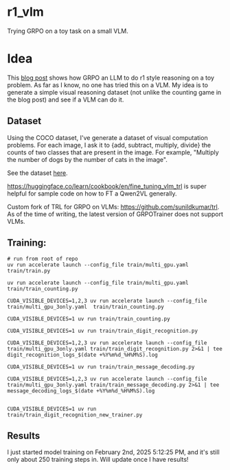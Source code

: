 # r1_vlm
Trying GRPO on a toy task on a small VLM.


# Idea
This [blog post](https://www.philschmid.de/mini-deepseek-r1) shows how GRPO an LLM to do r1 style reasoning
on a toy problem. As far as I know, no one has tried this on a VLM. My idea is to generate a simple visual reasoning
dataset (not unlike the counting game in the blog post) and see if a VLM can do it.

## Dataset
Using the COCO dataset, I've generate a dataset of visual computation problems. For each image, I ask it to {add, subtract, multiply, divide}
the counts of two classes that are present in the image. For example, "Multiply the number of dogs by the number of cats in the image".

See the dataset [here](https://huggingface.co/datasets/sunildkumar/coco-computation-r1).


https://huggingface.co/learn/cookbook/en/fine_tuning_vlm_trl is super helpful for sample code on how to FT a Qwen2VL generally. 

Custom fork of TRL for GRPO on VLMs: https://github.com/sunildkumar/trl. As of the time of writing, the latest version of GRPOTrainer does not support VLMs. 


## Training:
```
# run from root of repo
uv run accelerate launch --config_file train/multi_gpu.yaml  train/train.py

uv run accelerate launch --config_file train/multi_gpu.yaml  train/train_counting.py

CUDA_VISIBLE_DEVICES=1,2,3 uv run accelerate launch --config_file train/multi_gpu_3only.yaml  train/train_counting.py

CUDA_VISIBLE_DEVICES=1 uv run train/train_counting.py

CUDA_VISIBLE_DEVICES=1 uv run train/train_digit_recognition.py

CUDA_VISIBLE_DEVICES=1,2,3 uv run accelerate launch --config_file train/multi_gpu_3only.yaml train/train_digit_recognition.py 2>&1 | tee digit_recognition_logs_$(date +%Y%m%d_%H%M%S).log

CUDA_VISIBLE_DEVICES=1 uv run train/train_message_decoding.py

CUDA_VISIBLE_DEVICES=1,2,3 uv run accelerate launch --config_file train/multi_gpu_3only.yaml train/train_message_decoding.py 2>&1 | tee message_decoding_logs_$(date +%Y%m%d_%H%M%S).log


CUDA_VISIBLE_DEVICES=1 uv run train/train_digit_recognition_new_trainer.py

```

## Results
I just started model training on February 2nd, 2025 5:12:25 PM, and it's still only about 250 training steps in. Will update once I have results!

